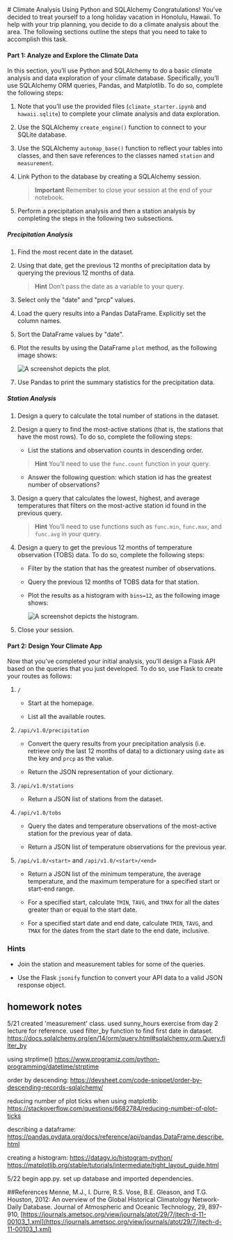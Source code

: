 <div id="bootcamp"><img style="display: none;" src="https://static.bc-edx.com/data/dl-1-2/m10/lms/img/banner.jpg" alt="lesson banner" />
# Climate Analysis Using Python and SQLAlchemy
Congratulations! You've decided to treat yourself to a long holiday vacation in Honolulu, Hawaii. To help with your trip planning, you decide to do a climate analysis about the area. The following sections outline the steps that you need to take to accomplish this task.

#### Part 1: Analyze and Explore the Climate Data

In this section, you’ll use Python and SQLAlchemy to do a basic climate analysis and data exploration of your climate database. Specifically, you’ll use SQLAlchemy ORM queries, Pandas, and Matplotlib. To do so, complete the following steps:

1. Note that you’ll use the provided files (`climate_starter.ipynb` and `hawaii.sqlite`) to complete your climate analysis and data exploration.

2. Use the SQLAlchemy `create_engine()` function to connect to your SQLite database.

3. Use the SQLAlchemy `automap_base()` function to reflect your tables into classes, and then save references to the classes named `station` and `measurement`.

4. Link Python to the database by creating a SQLAlchemy session.

    > **Important** Remember to close your session at the end of your notebook.

5. Perform a precipitation analysis and then a station analysis by completing the steps in the following two subsections.

##### Precipitation Analysis

1. Find the most recent date in the dataset.

2. Using that date, get the previous 12 months of precipitation data by querying the previous 12 months of data.

    > **Hint** Don’t pass the date as a variable to your query.

3. Select only the "date" and "prcp" values.

4. Load the query results into a Pandas DataFrame. Explicitly set the column names.

5. Sort the DataFrame values by "date".

6. Plot the results by using the DataFrame `plot` method, as the following image shows:

    ![A screenshot depicts the plot.](https://static.bc-edx.com/data/dl-1-2/m10/lms/img/precipitation.jpg)

7. Use Pandas to print the summary statistics for the precipitation data.

##### Station Analysis

1. Design a query to calculate the total number of stations in the dataset.

2. Design a query to find the most-active stations (that is, the stations that have the most rows). To do so, complete the following steps:

    * List the stations and observation counts in descending order.

    > **Hint** You’ll need to use the `func.count` function in your query.

    * Answer the following question: which station id has the greatest number of observations?

3. Design a query that calculates the lowest, highest, and average temperatures that filters on the most-active station id found in the previous query.

    > **Hint** You’ll need to use functions such as `func.min`, `func.max`, and `func.avg` in your query.

4. Design a query to get the previous 12 months of temperature observation (TOBS) data. To do so, complete the following steps:

    * Filter by the station that has the greatest number of observations.

    * Query the previous 12 months of TOBS data for that station.

    * Plot the results as a histogram with `bins=12`, as the following image shows:

      ![A screenshot depicts the histogram.](https://static.bc-edx.com/data/dl-1-2/m10/lms/img/station-histogram.jpg)

5. Close your session.

#### Part 2: Design Your Climate App

Now that you’ve completed your initial analysis, you’ll design a Flask API based on the queries that you just developed. To do so, use Flask to create your routes as follows:

1. `/`

    * Start at the homepage.

    * List all the available routes.

2. `/api/v1.0/precipitation`

    * Convert the query results from your precipitation analysis (i.e. retrieve only the last 12 months of data) to a dictionary using `date` as the key and `prcp` as the value.

    * Return the JSON representation of your dictionary.

3. `/api/v1.0/stations`

    * Return a JSON list of stations from the dataset.

4. `/api/v1.0/tobs`

    * Query the dates and temperature observations of the most-active station for the previous year of data.

    * Return a JSON list of temperature observations for the previous year.

5. `/api/v1.0/<start>` and `/api/v1.0/<start>/<end>`

    * Return a JSON list of the minimum temperature, the average temperature, and the maximum temperature for a specified start or start-end range.

    * For a specified start, calculate `TMIN`, `TAVG`, and `TMAX` for all the dates greater than or equal to the start date.

    * For a specified start date and end date, calculate `TMIN`, `TAVG`, and `TMAX` for the dates from the start date to the end date, inclusive.

### Hints

* Join the station and measurement tables for some of the queries.

* Use the Flask `jsonify` function to convert your API data to a valid JSON response object.

## homework notes

5/21 created 'measurement' class. used sunny_hours exercise from day 2 lecture for reference.
used filter_by function to find first date in dataset.
https://docs.sqlalchemy.org/en/14/orm/query.html#sqlalchemy.orm.Query.filter_by

using strptime()
https://www.programiz.com/python-programming/datetime/strptime

order by descending:
https://devsheet.com/code-snippet/order-by-descending-records-sqlalchemy/

reducing number of plot ticks when using matplotlib:
https://stackoverflow.com/questions/6682784/reducing-number-of-plot-ticks

describing a dataframe:
https://pandas.pydata.org/docs/reference/api/pandas.DataFrame.describe.html

creating a histogram:
https://datagy.io/histogram-python/
https://matplotlib.org/stable/tutorials/intermediate/tight_layout_guide.html

5/22
begin app.py.
set up database and imported dependencies.

##References
Menne, M.J., I. Durre, R.S. Vose, B.E. Gleason, and T.G. Houston, 2012: An overview of the Global Historical Climatology Network-Daily Database. Journal of Atmospheric and Oceanic Technology, 29, 897-910, [https://journals.ametsoc.org/view/journals/atot/29/7/jtech-d-11-00103_1.xml](https://journals.ametsoc.org/view/journals/atot/29/7/jtech-d-11-00103_1.xml)
